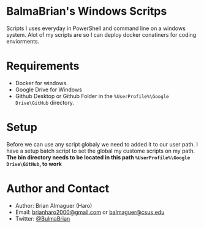 # BalmaBrian's Windows Scritps

Scripts I uses everyday in PowerShell and command line on a windows system. Alot of my scripts are so I can deploy docker conatiners for coding enviorments.

# Requirements

- Docker for windows.
- Google Drive for Windows
- Github Desktop or Github Folder in the `%UserProfile%\Google Drive\GitHub` directory.

# Setup

Before we can use any script globaly we need to added it to our user path. I have a setup batch script to set the global my custome scripts on my path. **The bin directory needs to be located in this path `%UserProfile%\Google Drive\GitHub`, to work**

# Author and Contact

- Author: Brian Almaguer (Haro)
- Email: brianharo2000@gmail.com or balmaguer@csus.edu
- Twitter: [@BulmaBrian](https://twitter.com/BulmaBrian)
